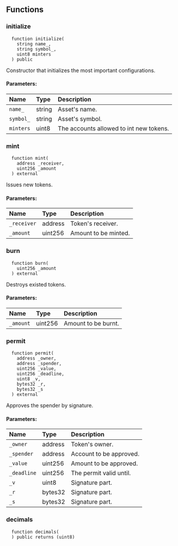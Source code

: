 


## Functions
### initialize
```solidity
  function initialize(
    string name_,
    string symbol_,
    uint8 minters
  ) public
```

Constructor that initializes the most important configurations.

#### Parameters:
| Name | Type | Description                                                          |
| :--- | :--- | :------------------------------------------------------------------- |
|`name_` | string | Asset's name.
|`symbol_` | string | Asset's symbol.
|`minters` | uint8 | The accounts allowed to int new tokens.

### mint
```solidity
  function mint(
    address _receiver,
    uint256 _amount
  ) external
```

Issues new tokens.

#### Parameters:
| Name | Type | Description                                                          |
| :--- | :--- | :------------------------------------------------------------------- |
|`_receiver` | address | Token's receiver.
|`_amount` | uint256 | Amount to be minted.

### burn
```solidity
  function burn(
    uint256 _amount
  ) external
```

Destroys existed tokens.

#### Parameters:
| Name | Type | Description                                                          |
| :--- | :--- | :------------------------------------------------------------------- |
|`_amount` | uint256 | Amount to be burnt.

### permit
```solidity
  function permit(
    address _owner,
    address _spender,
    uint256 _value,
    uint256 _deadline,
    uint8 _v,
    bytes32 _r,
    bytes32 _s
  ) external
```

Approves the spender by signature.

#### Parameters:
| Name | Type | Description                                                          |
| :--- | :--- | :------------------------------------------------------------------- |
|`_owner` | address | Token's owner.
|`_spender` | address | Account to be approved.
|`_value` | uint256 | Amount to be approved.
|`_deadline` | uint256 | The permit valid until.
|`_v` | uint8 | Signature part.
|`_r` | bytes32 | Signature part.
|`_s` | bytes32 | Signature part.

### decimals
```solidity
  function decimals(
  ) public returns (uint8)
```




